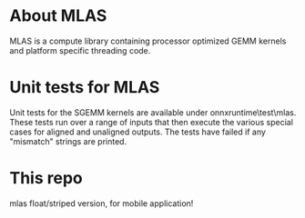 # About MLAS
MLAS is a compute library containing processor optimized GEMM kernels and platform specific threading code.

# Unit tests for MLAS
Unit tests for the SGEMM kernels are available under onnxruntime\test\mlas. These tests run over a range of inputs that then execute the various special cases for aligned and unaligned outputs. The tests have failed if any "mismatch" strings are printed.

# This repo
mlas float/striped version, for mobile application!
